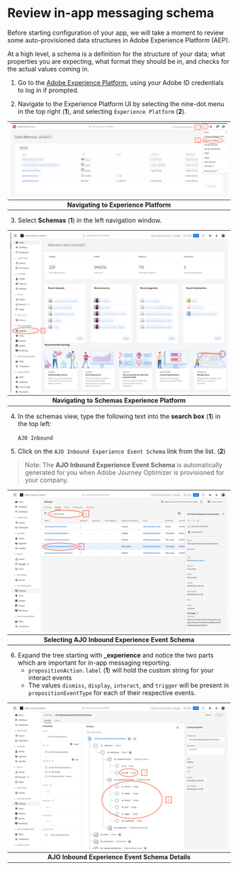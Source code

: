 # Review in-app messaging schema

Before starting configuration of your app, we will take a moment to review some auto-provisioned data structures in Adobe Experience Platform (AEP). 
 
At a high level, a schema is a definition for the structure of your data; what properties you are expecting, what format they should be in, and checks for the actual values coming in.  

1. Go to the [Adobe Experience Platform](https://experience.adobe.com/#/platform), using your Adobe ID credentials to log in if prompted.

2. Navigate to the Experience Platform UI by selecting the nine-dot menu in the top right (**1**), and selecting `Experience Platform` (**2**).

| ![Navigating to Experience Platform](assets/aep-nav.png?raw=true) |
| :---: |
| **Navigating to Experience Platform** |

3. Select **Schemas** (**1**) in the left navigation window.

| ![Navigating to Schemas in Experience Platform](assets/aep-schemas.png?raw=true) |
| :---: |
| **Navigating to Schemas Experience Platform** |

4. In the schemas view, type the following text into the **search box** (**1**) in the top left: 

    `AJO Inbound`

5. Click on the `AJO Inbound Experience Event Schema` link from the list. (**2**)

> Note: The **AJO Inbound Experience Event Schema** is automatically generated for you when Adobe Journey Optimizer is provisioned for your company.

| ![Selecting AJO Inbound Experience Event Schema](assets/aep-schema-select.png?raw=true) |
| :---: |
| **Selecting AJO Inbound Experience Event Schema** |

6. Expand the tree starting with **_experience** and notice the two parts which are important for in-app messaging reporting. 
    - `propositionAction.label` (**1**) will hold the custom string for your interact events
    - The values `dismiss`, `display`, `interact`, and `trigger` will be present in `propositionEventType` for each of their respective events.

| ![AJO Inbound Experience Event Schema Details](assets/aep-schema-details.png?raw=true) |
| :---: |
| **AJO Inbound Experience Event Schema Details** |
